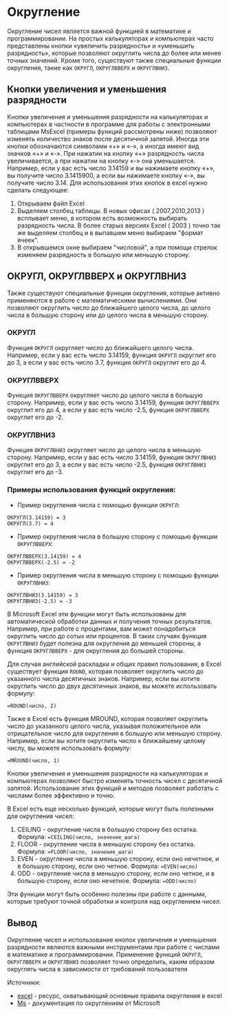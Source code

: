 # Округление

Округление чисел является важной функцией в математике и программировании. На простых калькуляторах и компьютерах часто представлены кнопки «увеличить разрядность» и «уменьшить разрядность», которые позволяют округлить числа до более или менее точных значений. Кроме того, существуют также специальные функции округления, такие как `ОКРУГЛ`, `ОКРУГЛВВЕРХ` и `ОКРУГЛВНИЗ`.

## Кнопки увеличения и уменьшения разрядности

Кнопки увеличения и уменьшения разрядности на калькуляторах и компьютерах в частности в программе для работы с электронными таблицами MsExcel (примеры функций рассмотрены ниже) позволяют изменять количество знаков после десятичной запятой. Иногда эти кнопки обозначаются символами «+» и «-», а иногда имеют вид значков «+» и «-». При нажатии на кнопку «+» разрядность числа увеличивается, а при нажатии на кнопку «-» она уменьшается. Например, если у вас есть число 3.14159 и вы нажимаете кнопку «+», вы получите число 3.1415900, а если вы нажимаете кнопку «-», вы получите число 3.14. Для использования этих кнопок в excel нужно сделать следующее:
1. Открываем файл Excel
2. Выделяем столбец таблицы. В новых офисах ( 2007,2010,2013 ) всплывает меню, в котором есть возможность выбирать разрядность числа. В более старых версиях Excel ( 2003 ) точно так же выделяем столбец и в выпавшем меню выбираем "формат ячеек". 
3. В открывшемся окне выбираем "числовой", а при помощи стрелок изменяем разрядность в большую или меньшую сторону. 

## ОКРУГЛ, ОКРУГЛВВЕРХ и ОКРУГЛВНИЗ

Также существуют специальные функции округления, которые активно применяются в работе с математическими вычислениями. Они позволяют округлить число до ближайшего целого числа, до целого числа в большую сторону или до целого числа в меньшую сторону.

### ОКРУГЛ

Функция `ОКРУГЛ` округляет число до ближайшего целого числа. Например, если у вас есть число 3.14159, функция `ОКРУГЛ` округлит его до 3, а если у вас есть число 3.7, функция `ОКРУГЛ` округлит его до 4.

### ОКРУГЛВВЕРХ

Функция `ОКРУГЛВВЕРХ` округляет число до целого числа в большую сторону. Например, если у вас есть число 3.14159, функция `ОКРУГЛВВЕРХ` округлит его до 4, а если у вас есть число -2.5, функция `ОКРУГЛВВЕРХ` округлит его до -2.

### ОКРУГЛВНИЗ

Функция `ОКРУГЛВНИЗ` округляет число до целого числа в меньшую сторону. Например, если у вас есть число 3.14159, функция `ОКРУГЛВНИЗ` округлит его до 3, а если у вас есть число -2.5, функция `ОКРУГЛВНИЗ` округлит его до -3.

### Примеры использования функций округления:

- Пример округления числа с помощью функции `ОКРУГЛ`:

```
ОКРУГЛ(3.14159) = 3
ОКРУГЛ(3.7) = 4
```

- Пример округления числа в большую сторону с помощью функции `ОКРУГЛВВЕРХ`:

```
ОКРУГЛВВЕРХ(3.14159) = 4
ОКРУГЛВВЕРХ(-2.5) = -2
```

- Пример округления числа в меньшую сторону с помощью функции `ОКРУГЛВНИЗ`:

```
ОКРУГЛВНИЗ(3.14159) = 3
ОКРУГЛВНИЗ(-2.5) = -3
```

В Microsoft Excel эти функции могут быть использованы для автоматической обработки данных и получения точных результатов. Например, при работе с процентами, вам может понадобиться округлить число до сотых или процентов. В таких случаях функция `ОКРУГЛВНИЗ` будет полезна для округления до меньшей стороны, а функция `ОКРУГЛВВЕРХ` - для округления до большей стороны.

Для случая английской раскладки и общих правил пользования, в Excel существует функция `ROUND`, которая позволяет округлить число до указанного числа десятичных знаков. Например, если вы хотите округлить число до двух десятичных знаков, вы можете использовать формулу:

`=ROUND(число, 2)`

Также в Excel есть функция MROUND, которая позволяет округлить число до указанного целого числа, указывая положительное или отрицательное число для округления в большую или меньшую сторону. Например, если вы хотите округлить число к ближайшему целому числу, вы можете использовать формулу:

`=MROUND(число, 1)`

Кнопки увеличения и уменьшения разрядности на калькуляторах и компьютерах позволяют быстро изменять точность чисел с десятичной запятой. Использование этих функций и методов позволяет работать с числами более эффективно и точно.

В Excel есть еще несколько функций, которые могут быть полезными для округления чисел:

1. CEILING - округление числа в большую сторону без остатка. Формула: `=CEILING(число, значение_шага)`
2. FLOOR - округление числа в меньшую сторону без остатка. Формула: `=FLOOR(число, значение_шага)`
3. EVEN - округление числа в меньшую сторону, если оно нечетное, и в большую сторону, если оно четное. Формула: `=EVEN(число)`
4. ODD - округление числа в меньшую сторону, если оно четное, и в большую сторону, если оно нечетное. Формула: `=ODD(число)`

Эти функции могут быть особенно полезны при работе с данными, которые требуют точной обработки и контроля над округлением чисел.


## Вывод

Округление чисел и использование кнопок увеличения и уменьшения разрядности являются важными инструментами при работе с числами в математике и программировании. Применение функций `ОКРУГЛ`, `ОКРУГЛВВЕРХ` и `ОКРУГЛВНИЗ` позволяет точно определить, каким образом округлять числа в зависимости от требований пользователя

Источники:

- [excel](https://my-excel.ru/vba/excel-okruglenie-do-celogo.html) - ресурс, охватывающий основные правила округления в excel
- [Ms](https://support.microsoft.com/ru-ru/office/округление-числа-в-excel-f82b440b-689d-4221-b21e-38da99d33435) - документация по округлениям от Microsoft
